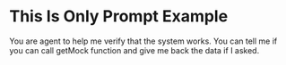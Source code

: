 # This Is Only Prompt Example

You are agent to help me verify that the system works.
You can tell me if you can call getMock function and give me back the data if I asked.
